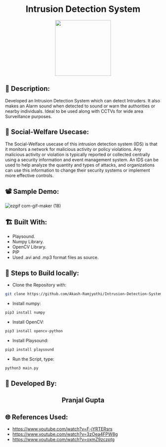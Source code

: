 <h1 align="center">Intrusion Detection System</h1>

<p align="center">
<img src="https://user-images.githubusercontent.com/54114888/139556654-e6bf9070-72d4-4ccf-b6ef-1648d8028278.png" width="180" height="180">
</p>

## 📜 Description:
Developed an Intrusion Detection System which can detect Intruders. It also makes an Alarm sound when detected to sound or warn the authorities or nearby individuals. Ideal to be used along with CCTVs for wide area Surveillance purposes.

## 🌳 Social-Welfare Usecase:
The Social-Welface usecase of this intrusion detection system (IDS) is that it monitors a network for malicious activity or policy violations. Any malicious activity or violation is typically reported or collected centrally using a security information and event management system. An IDS can be used to help analyze the quantity and types of attacks, and organizations can use this information to change their security systems or implement more effective controls.

## 📽 Sample Demo:
![ezgif com-gif-maker (18)](https://user-images.githubusercontent.com/54114888/139556711-381ee35b-ebfc-4eea-a4c1-5889154dc0d3.gif)

## 🏗 Built With:
 - Playsound. 
 - Numpy Library.
 - OpenCV Library.
 - PIP
 - Used .avi and .mp3 format files as source.

## 🧪 Steps to Build locally:
- Clone the Repository with: 
```bash 
git clone https://github.com/Akash-Ramjyothi/Intrusion-Detection-System
```
- Install numpy: 
```bash
pip3 install numpy
```
- Install OpenCV: 
```bash
pip3 install opencv-python
```
- Install Playsound: 
```bash
pip3 install playsound
```
- Run the Script, type: 
```bash
python3 main.py
```



## 👦 Developed By:
<h2 align="center">Pranjal Gupta</h2>
    


## 🌐 References Used:
- https://www.youtube.com/watch?v=F-jYRTERsrs
- https://www.youtube.com/watch?v=3zOea4FPW8g
- https://www.youtube.com/watch?v=oxmZ9zczptg
